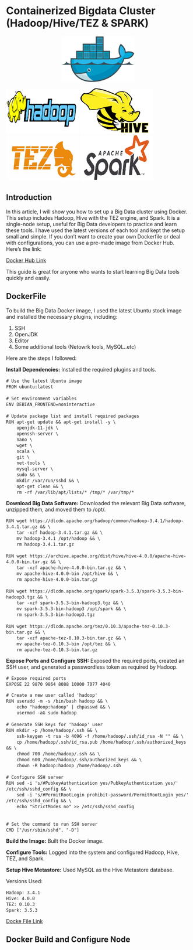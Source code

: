 # Containerized Bigdata Cluster (Hadoop/Hive/TEZ & SPARK)
<p align="center">
<picture>
  <img alt="docker" src="https://github.com/kavindatk/single_node_bigdata_cluster_docker_based/blob/main/images/docker.png" width="200" height="125">
</picture>
</p>

<picture>
  <img alt="hadoop" src="https://github.com/kavindatk/single_node_bigdata_cluster_docker_based/blob/main/images/hadoop.JPG" width="200" height="125">
</picture>

<picture>
  <img alt="hive" src="https://github.com/kavindatk/single_node_bigdata_cluster_docker_based/blob/main/images/hive.JPG" width="200" height="125">
</picture>

<picture>
  <img alt="tez" src="https://github.com/kavindatk/single_node_bigdata_cluster_docker_based/blob/main/images/tez.jpg" width="200" height="125">
</picture>

<picture>
  <img alt="spark" src="https://github.com/kavindatk/single_node_bigdata_cluster_docker_based/blob/main/images/spark.JPG" width="200" height="125">
</picture>

## Introduction 

In this article, I will show you how to set up a Big Data cluster using Docker. This setup includes Hadoop, Hive with the TEZ engine, and Spark. It is a single-node setup, useful for Big Data developers to practice and learn these tools.
I have used the latest versions of each tool and kept the setup small and simple.
If you don’t want to create your own Dockerfile or deal with configurations, you can use a pre-made image from Docker Hub. Here’s the link:

[Docker Hub Link](https://hub.docker.com/repository/docker/kavindat/hadoop_hive_tez_spark/general)

This guide is great for anyone who wants to start learning Big Data tools quickly and easily.


## DockerFile 

To build the Big Data Docker image, I used the latest Ubuntu stock image and installed the necessary plugins, including:

1. SSH
2. OpenJDK
3. Editor
4. Some additional tools (Netowrk tools, MySQL..etc)
    
Here are the steps I followed:

<b>Install Dependencies:</b> Installed the required plugins and tools.


```docker
# Use the latest Ubuntu image
FROM ubuntu:latest

# Set environment variables
ENV DEBIAN_FRONTEND=noninteractive

# Update package list and install required packages
RUN apt-get update && apt-get install -y \
    openjdk-11-jdk \
    openssh-server \
    nano \
    wget \
    scala \
    git \
    net-tools \
    mysql-server \
    sudo && \
    mkdir /var/run/sshd && \
    apt-get clean && \
    rm -rf /var/lib/apt/lists/* /tmp/* /var/tmp/* 
```



<b>Download Big Data Software:</b> Downloaded the relevant Big Data software, unzipped them, and moved them to /opt/.

```docker
RUN wget https://dlcdn.apache.org/hadoop/common/hadoop-3.4.1/hadoop-3.4.1.tar.gz && \
    tar -xzf hadoop-3.4.1.tar.gz && \
    mv hadoop-3.4.1 /opt/hadoop && \
    rm hadoop-3.4.1.tar.gz
	
RUN wget https://archive.apache.org/dist/hive/hive-4.0.0/apache-hive-4.0.0-bin.tar.gz && \
    tar -xzf apache-hive-4.0.0-bin.tar.gz && \
    mv apache-hive-4.0.0-bin /opt/hive && \
    rm apache-hive-4.0.0-bin.tar.gz
	
RUN wget https://dlcdn.apache.org/spark/spark-3.5.3/spark-3.5.3-bin-hadoop3.tgz && \
    tar -xzf spark-3.5.3-bin-hadoop3.tgz && \
    mv spark-3.5.3-bin-hadoop3 /opt/spark && \
    rm spark-3.5.3-bin-hadoop3.tgz

RUN wget https://dlcdn.apache.org/tez/0.10.3/apache-tez-0.10.3-bin.tar.gz && \
    tar -xzf apache-tez-0.10.3-bin.tar.gz && \
    mv apache-tez-0.10.3-bin /opt/tez && \
    rm apache-tez-0.10.3-bin.tar.gz
```


<b>Expose Ports and Configure SSH:</b> Exposed the required ports, created an SSH user, and generated a passwordless token as required by Hadoop.

```docker
# Expose required ports
EXPOSE 22 9870 9864 8088 10000 7077 4040
```

```docker
# Create a new user called 'hadoop'
RUN useradd -m -s /bin/bash hadoop && \
    echo "hadoop:hadoop" | chpasswd && \
    usermod -aG sudo hadoop

# Generate SSH keys for 'hadoop' user
RUN mkdir -p /home/hadoop/.ssh && \
    ssh-keygen -t rsa -b 4096 -f /home/hadoop/.ssh/id_rsa -N "" && \
    cp /home/hadoop/.ssh/id_rsa.pub /home/hadoop/.ssh/authorized_keys && \
    chmod 700 /home/hadoop/.ssh && \
    chmod 600 /home/hadoop/.ssh/authorized_keys && \
    chown -R hadoop:hadoop /home/hadoop/.ssh

# Configure SSH server
RUN sed -i 's/#PubkeyAuthentication yes/PubkeyAuthentication yes/' /etc/ssh/sshd_config && \
    sed -i 's/#PermitRootLogin prohibit-password/PermitRootLogin yes/' /etc/ssh/sshd_config && \
    echo "StrictModes no" >> /etc/ssh/sshd_config


# Set the command to run SSH server
CMD ["/usr/sbin/sshd", "-D"]
```

<b>Build the Image:</b> Built the Docker image.

<b>Configure Tools:</b> Logged into the system and configured Hadoop, Hive, TEZ, and Spark.

<b>Setup Hive Metastore:</b> Used MySQL as the Hive Metastore database.


Versions Used:

    Hadoop: 3.4.1
    Hive: 4.0.0
    TEZ: 0.10.3
    Spark: 3.5.3


[Docke File Link](https://github.com/kavindatk/single_node_bigdata_cluster_docker_based/blob/main/Dockerfile)


## Docker Build and Configure Node

